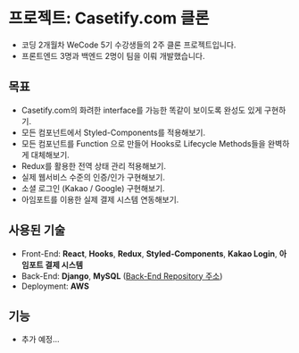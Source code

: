 # 프로젝트: Casetify.com 클론

- 코딩 2개월차 WeCode 5기 수강생들의 2주 클론 프로젝트입니다.
- 프론트엔드 3명과 백엔드 2명이 팀을 이뤄 개발했습니다.

## 목표

- Casetify.com의 화려한 interface를 가능한 똑같이 보이도록 완성도 있게 구현하기.
- 모든 컴포넌트에서 Styled-Components를 적용해보기.
- 모든 컴포넌트를 Function 으로 만들어 Hooks로 Lifecycle Methods들을 완벽하게 대체해보기.
- Redux를 활용한 전역 상태 관리 적용해보기.
- 실제 웹서비스 수준의 인증/인가 구현해보기.
- 소셜 로그인 (Kakao / Google) 구현해보기.
- 아임포트를 이용한 실제 결제 시스템 연동해보기.

## 사용된 기술

- Front-End: **React**, **Hooks**, **Redux**, **Styled-Components**, **Kakao Login**, **아임포트 결제 시스템**
- Back-End: **Django**, **MySQL** ([Back-End Repository 주소](https://github.com/wecode-bootcamp-korea/casetify_backend))
- Deployment: **AWS**

## 기능

- 추가 예정...
